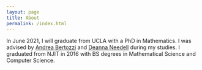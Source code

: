 ```yaml
---
layout: page
title: About
permalink: /index.html
---
```


In June 2021, I will graduate from UCLA with a PhD in Mathematics.
I was advised by [Andrea Bertozzi](https://www.math.ucla.edu/~bertozzi/) and [Deanna Needell](https://www.math.ucla.edu/~deanna/) during my studies.
I graduated from NJIT in 2016 with BS degrees in Mathematical Science and Computer Science.


